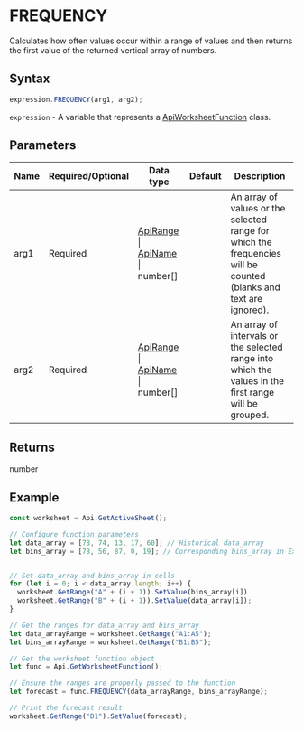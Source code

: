 # FREQUENCY

Calculates how often values occur within a range of values and then returns the first value of the returned vertical array of numbers.

## Syntax

```javascript
expression.FREQUENCY(arg1, arg2);
```

`expression` - A variable that represents a [ApiWorksheetFunction](../ApiWorksheetFunction.md) class.

## Parameters

| **Name** | **Required/Optional** | **Data type** | **Default** | **Description** |
| ------------- | ------------- | ------------- | ------------- | ------------- |
| arg1 | Required | [ApiRange](../../ApiRange/ApiRange.md) \| [ApiName](../../ApiName/ApiName.md) \| number[] |  | An array of values or the selected range for which the frequencies will be counted (blanks and text are ignored). |
| arg2 | Required | [ApiRange](../../ApiRange/ApiRange.md) \| [ApiName](../../ApiName/ApiName.md) \| number[] |  | An array of intervals or the selected range into which the values in the first range will be grouped. |

## Returns

number

## Example



```javascript editor-
const worksheet = Api.GetActiveSheet();

// Configure function parameters
let data_array = [78, 74, 13, 17, 60]; // Historical data_array
let bins_array = [78, 56, 87, 0, 19]; // Corresponding bins_array in Excel serial number format


// Set data_array and bins_array in cells
for (let i = 0; i < data_array.length; i++) {
  worksheet.GetRange("A" + (i + 1)).SetValue(bins_array[i])
  worksheet.GetRange("B" + (i + 1)).SetValue(data_array[i]);
}

// Get the ranges for data_array and bins_array
let data_arrayRange = worksheet.GetRange("A1:A5");
let bins_arrayRange = worksheet.GetRange("B1:B5");

// Get the worksheet function object
let func = Api.GetWorksheetFunction();

// Ensure the ranges are properly passed to the function
let forecast = func.FREQUENCY(data_arrayRange, bins_arrayRange);

// Print the forecast result
worksheet.GetRange("D1").SetValue(forecast);

```
